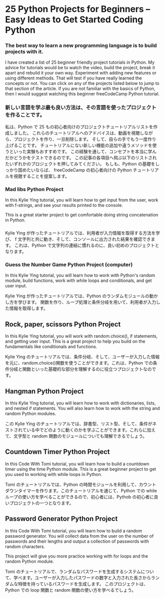 # 25 Python Projects for Beginners – Easy Ideas to Get Started Coding Python

### The best way to learn a new programming language is to build projects with it.

I have created a list of 25 beginner friendly project tutorials in Python.
My advice for tutorials would be to watch the video, build the project, break it apart and rebuild it your own way.
Experiment with adding new features or using different methods.
That will test if you have really learned the concepts or not.
You can click on any of the projects listed below to jump to that section of the article.
If you are not familiar with the basics of Python,
then I would suggest watching this beginner freeCodeCamp Python tutorial.

### 新しい言語を学ぶ最も良い方法は、その言語を使ったプロジェクトを作ることです。

私は、Python で 25 もの初心者向けのプロジェクトチュートリアルリストを作成しました。
これらのチュートリアルへのアドバイスは、動画を視聴しながら、プロジェクトを作り、一旦削除します。
そして、自らの手でもう一度作り上げることです。
チュートリアルにない新しい機能の追加や違うメソッドを使うといった実験もおすすめです。
この経験を通して、コンセプトを本当に学んだかどうかをテストできるのです。
この記事の各項目へ飛ぶ以下のリストされたいずれかのプロジェクトを押してみてください。
もしも、Python の基礎をしっかり固めたいならば、
freeCodeCamp の初心者向けの Python チュートリアルを視聴することを提案します。

### Mad libs Python Project

In this Kylie Ying tutorial,
you will learn how to get input from the user,
work with f-strings,
and see your results printed to the console.

This is a great starter project to get comfortable doing string concatenation in Python.

###

Kylie Ying が作ったチュートリアルでは、利用者が入力情報を取得する方法を学び、
f 文字列と共に動き、そして、コンソールに出力された結果を確認できます。
これは、Python で文字列の連結に慣れるのに、良い初めのプロジェクトとなります。

### Guess the Number Game Python Project (computer)

In this Kylie Ying tutorial,
you will learn how to work with Python's random module,
build functions, work with while loops and conditionals,
and get user input.

Kylie Ying が作ったチュートリアルでは、Python のランダムモジュールの動かし方を学びます。
関数を作り、ループ処理と条件分岐を用いて、利用者が入力した情報を取得します。

## Rock, paper, scissors Python Project

In this Kylie Ying tutorial, you will work with random.choice(), if statements, and getting user input. This is a great project to help you build on the fundamentals like conditionals and functions.

Kylie Ying のチュートリアルでは、条件分岐、そして、ユーザーが入力した情報を元に、random.choice()関数を使うことができます。これは、Python での条件分岐と関数といった基礎的な部分を理解するのに役立つプロジェクトなのです。

## Hangman Python Project

In this Kylie Ying tutorial, you will learn how to work with dictionaries, lists, and nested if statements. You will also learn how to work with the string and random Python modules.

この Kylie Ying のチュートリアルでは、辞書型、リスト型、そして、条件がネストされている中でどのように動くのかを学ぶことができます。これらに加えて、文字型と random 関数のモジュールについても理解できるでしょう。

## Countdown Timer Python Project

In this Code With Tomi tutorial, you will learn how to build a countdown timer using the time Python module. This is a great beginner project to get you used to working with while loops in Python.

Tomi のチュートリアルでは、Python の時間モジュールを利用して、カウントダウンタイマーを作ります。このチュートリアルを通じて、Python での while ループの使い方を学べることができるので、初心者には、Pythob の初心者に良いプロジェクトの一つとなります。

## Password Generator Python Project

In this Code With Tomi tutorial, you will learn how to build a random password generator. You will collect data from the user on the number of passwords and their lengths and output a collection of passwords with random characters.

This project will give you more practice working with for loops and the random Python module.

Tomi のチュートリアルで、ランダムなパスワードを生成するシステムについて、学べます。ユーザーが入力したパスワードの数字と入力された長さからランダムな特徴を持っているパスワードを生成します。
このプロジェクトは、Python での loop 関数と random 関数の使い方を学べるでしょう。
